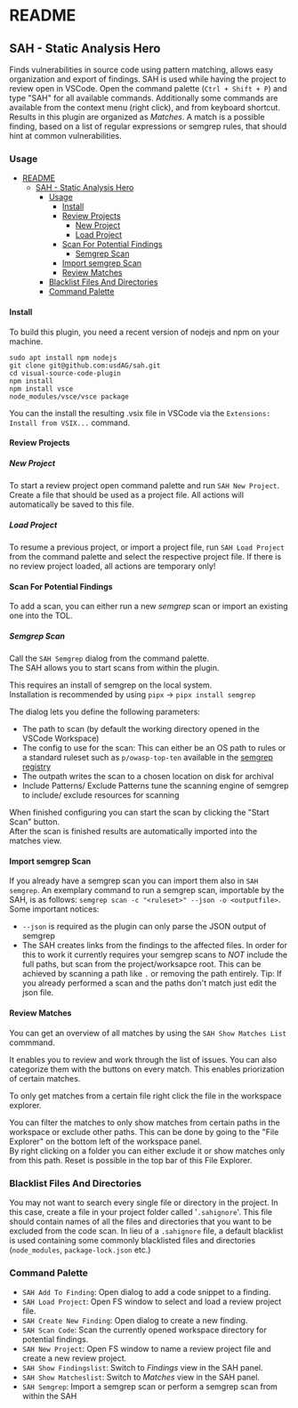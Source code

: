 # README

## SAH - Static Analysis Hero

Finds vulnerabilities in source code using pattern matching, allows easy organization and export of findings.
SAH is used while having the project to review open in VSCode.
Open the command palette (`Ctrl + Shift + P`) and type "SAH" for all available commands.
Additionally some commands are available from the context menu (right click), and from keyboard shortcut.
Results in this plugin are organized as *Matches*.
A match is a possible finding, based on a list of regular expressions or semgrep rules, that should hint at common vulnerabilities.

### Usage

- [README](#readme)
  - [SAH - Static Analysis Hero](#sah---static-analysis-hero)
    - [Usage](#usage)
      - [Install](#install)
      - [Review Projects](#review-projects)
        - [New Project](#new-project)
        - [Load Project](#load-project)
      - [Scan For Potential Findings](#scan-for-potential-findings)
        - [Semgrep Scan](#semgrep-scan)
      - [Import semgrep Scan](#import-semgrep-scan)
      - [Review Matches](#review-matches)
    - [Blacklist Files And Directories](#blacklist-files-and-directories)
    - [Command Palette](#command-palette)

#### Install

To build this plugin, you need a recent version of nodejs and npm on your machine.


```
sudo apt install npm nodejs
git clone git@github.com:usdAG/sah.git
cd visual-source-code-plugin
npm install
npm install vsce
node_modules/vsce/vsce package
```

You can the install the resulting .vsix file in VSCode via the `Extensions: Install from VSIX...` command.

#### Review Projects

##### New Project

To start a review project open command palette and run `SAH New Project`.
Create a file that should be used as a project file.
All actions will automatically be saved to this file.

##### Load Project

To resume a previous project, or import a project file, run `SAH Load Project` from the command palette and select the respective project file.
If there is no review project loaded, all actions are temporary only!

#### Scan For Potential Findings

To add a scan, you can either run a new *semgrep* scan or import an existing one into the TOL.

##### Semgrep Scan

Call the `SAH Semgrep` dialog from the command palette.  
The SAH allows you to start scans from within the plugin.

This requires an install of semgrep on the local system.  
Installation is recommended by using `pipx` -> `pipx install semgrep`  

The dialog lets you define the following parameters:
- The path to scan (by default the working directory opened in the VSCode Workspace)
- The config to use for the scan: This can either be an OS path to rules or a standard ruleset such as `p/owasp-top-ten` available in the [semgrep registry](https://semgrep.dev/r)
- The outpath writes the scan to a chosen location on disk for archival
- Include Patterns/ Exclude Patterns tune the scanning engine of semgrep to include/ exclude resources for scanning

When finished configuring you can start the scan by clicking the "Start Scan" button.   
After the scan is finished results are automatically imported into the matches view. 


#### Import semgrep Scan

If you already have a semgrep scan you can import them also in `SAH semgrep`. An exemplary command to run a semgrep scan, importable by the SAH, is as follows: `semgrep scan -c "<ruleset>" --json -o <outputfile>`.
Some important notices:
- `--json` is required as the plugin can only parse the JSON output of semgrep
- The SAH creates links from the findings to the affected files. In order for this to work it currently requires your semgrep scans to *NOT* include the full paths, but scan from the project/worksapce root. This can be achieved by scanning a path like `.` or removing the path entirely. Tip: If you already performed a scan and the paths don't match just edit the json file.

#### Review Matches

You can get an overview of all matches by using the `SAH Show Matches List` commmand. 

It enables you to review and work through the list of issues. 
You can also categorize them with the buttons on every match. This enables priorization of certain matches. 

To only get matches from a certain file right click the file in the workspace explorer.

You can filter the matches to only show matches from certain paths in the workspace or exclude other paths. This can be done by going to the "File Explorer" on the bottom left of the workspace panel.  
By right clicking on a folder you can either exclude it or show matches only from this path. Reset is possible in the top bar of this File Explorer.  

### Blacklist Files And Directories

You may not want to search every single file or directory in the project. In this case, create a file in your project folder called '`.sahignore`'. This file should contain names of all the files and directories that you want to be excluded from the code scan. 
In lieu of a `.sahignore` file, a default blacklist is used containing some commonly blacklisted files and directories (`node_modules`, `package-lock.json` etc.)

### Command Palette

- `SAH Add To Finding`: Open dialog to add a code snippet to a finding.
- `SAH Load Project`: Open FS window to select and load a review project file.
- `SAH Create New Finding`: Open dialog to create a new finding.
- `SAH Scan Code`: Scan the currently opened workspace directory for potential findings.
- `SAH New Project`: Open FS window to name a review project file and create a new review project.
- `SAH Show Findingslist`: Switch to *Findings* view in the SAH panel.
- `SAH Show Matcheslist`: Switch to *Matches* view in the SAH panel.
- `SAH Semgrep`: Import a semgrep scan or perform a semgrep scan from within the SAH
